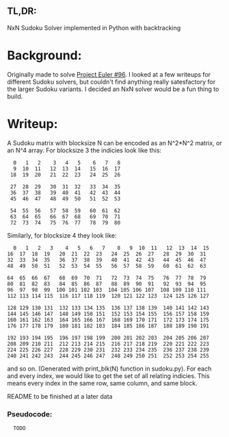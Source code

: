 ## TL,DR:

NxN Sudoku Solver implemented in Python with backtracking

# Background:

Originally made to solve [Project Euler #96](https://projecteuler.net/problem=96). I looked at a few writeups for different Sudoku solvers, but couldn't find anything really satesfactory for the larger Sudoku variants. I decided an NxN solver would be a fun thing to build.

# Writeup:
A Sudoku matrix with blocksize N can be encoded as an N^2*N^2 matrix, or an N^4 array. For blocksize 3 the indicies look like this:
```
  0   1   2    3   4   5    6   7   8
  9  10  11   12  13  14   15  16  17
 18  19  20   21  22  23   24  25  26

 27  28  29   30  31  32   33  34  35
 36  37  38   39  40  41   42  43  44
 45  46  47   48  49  50   51  52  53

 54  55  56   57  58  59   60  61  62
 63  64  65   66  67  68   69  70  71
 72  73  74   75  76  77   78  79  80
 ```
 Similarly, for blocksize 4 they look like:
 ```
   0   1   2   3    4   5   6   7    8   9  10  11   12  13  14  15
 16  17  18  19   20  21  22  23   24  25  26  27   28  29  30  31
 32  33  34  35   36  37  38  39   40  41  42  43   44  45  46  47
 48  49  50  51   52  53  54  55   56  57  58  59   60  61  62  63

 64  65  66  67   68  69  70  71   72  73  74  75   76  77  78  79
 80  81  82  83   84  85  86  87   88  89  90  91   92  93  94  95
 96  97  98  99  100 101 102 103  104 105 106 107  108 109 110 111
112 113 114 115  116 117 118 119  120 121 122 123  124 125 126 127

128 129 130 131  132 133 134 135  136 137 138 139  140 141 142 143
144 145 146 147  148 149 150 151  152 153 154 155  156 157 158 159
160 161 162 163  164 165 166 167  168 169 170 171  172 173 174 175
176 177 178 179  180 181 182 183  184 185 186 187  188 189 190 191

192 193 194 195  196 197 198 199  200 201 202 203  204 205 206 207
208 209 210 211  212 213 214 215  216 217 218 219  220 221 222 223
224 225 226 227  228 229 230 231  232 233 234 235  236 237 238 239
240 241 242 243  244 245 246 247  248 249 250 251  252 253 254 255
 ```
 and so on. (Generated with print_blk(N) function in sudoku.py). For each and every index, we would like to get the set of all relating indicies. This means every index in the same row, same column, and same block.

README to be finished at a later data
### Pseudocode:
```
  TODO
```
